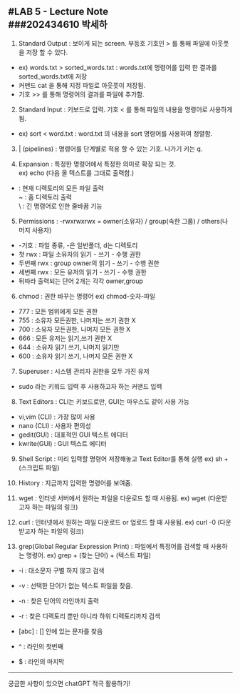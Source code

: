 #LAB 5 - Lecture Note   
###202434610 박세하
---

1. Standard Output : 보이게 되는 screen. 부등호 기호인 > 를 통해 파일에 아웃풋을 저장 할 수 있다. 
  - ex) words.txt > sorted_words.txt : words.txt에 명령어를 입력 한 결과를 sorted_words.txt에 저장
  - 커맨드 cat 을 통해 지정 파일로 아웃풋이 저장됨.
  - 기호 >> 를 통해 명령어의 결과를 파일에 추가함.


2. Standard Input : 키보드로 입력. 기호 < 를 통해 파일의 내용을 명령어로 사용하게 됨.
  - ex) sort < word.txt : word.txt 의 내용을 sort 명령어를 사용하여 정렬함.


3. | (pipelines) : 명령어를 단계별로 적용 할 수 있는 기호. 나가기 키는 q.   


4. Expansion : 특정한 명령어에서 특정한 의미로 확장 되는 것.   
ex) echo (다음 올 텍스트를 그대로 출력함.)     
* : 현재 디렉토리의 모든 파일 출력   
~ : 홈 디렉토리 출력   
\ : 긴 명령어로 인한 줄바꿈 기능


5. Permissions : -rwxrwxrwx = owner(소유자) / group(속한 그룹) / others(나머지 사용자)   
  - -기호 : 파일 종류, -은 일반폴더, d는 디렉토리
  - 첫 rwx : 파일 소유자의 읽기 - 쓰기 - 수행 권한
  - 두번째 rwx : group owner의 읽기 - 쓰기 - 수행 권한
  - 세번째 rwx : 모든 유저의 읽기 - 쓰기 - 수행 권한
  - 뒤따라 출력되는 단어 2개는 각각 owner,group


6. chmod : 권한 바꾸는 명령어 ex) chmod-숫자-파일      
  - 777 : 모든 범위에게 모든 권한
  - 755 : 소유자 모든권한, 나머지는 쓰기 권한 X
  - 700 : 소유자 모든권한, 나머지 모든 권한 X
  - 666 : 모든 유저는 읽기,쓰기 권한 X
  - 644 : 소유자 읽기 쓰기, 나머지 읽기만
  - 600 : 소유자 읽기 쓰기, 나머지 모든 권한 X

  
7. Superuser : 시스템 관리자 권한을 모두 가진 유저
  - sudo 라는 키워드 입력 후 사용하고자 하는 커맨드 입력


8. Text Editors : CLI는 키보드로만, GUI는 마우스도 같이 사용 가능
  - vi,vim (CLI) : 가장 많이 사용
  - nano (CLI) : 사용자 편의성
  - gedit(GUI) : 대표적인 GUI 텍스트 에디터
  - kwrite(GUI) : GUI 텍스트 에디터


9. Shell Script : 미리 입력할 명령어 저장해놓고 Text Editor를 통해 실행 ex) sh + (스크립트 파일)      


10. History : 지금까지 입력한 명령어를 보여줌.   


11. wget : 인터넷 서버에서 원하는 파일을 다운로드 할 때 사용됨. ex) wget (다운받고자 하는 파일의 링크)   


12. curl : 인터넷에서 원하는 파일 다운로드 or 업로드 할 때 사용됨. ex) curl -0 (다운받고자 하는 파일의 링크)   


13. grep(Global Regular Expression Print) : 파일에서 특정어를 검색할 때 사용하는 명령어. ex) grep + (찾는 단어) + (텍스트 파일)   
- -i : 대소문자 구별 하지 않고 검색
- -v : 선택한 단어가 없는 텍스트 파일을 찾음.
- -n : 찾은 단어의 라인까지 출력
- -r : 찾은 디렉토리 뿐만 아니라 하위 디렉토리까지 검색   
   
- [abc] : [] 안에 있는 문자를 찾음
- ^ : 라인의 첫번째
- $ : 라인의 마지막

---

궁금한 사항이 있으면 chatGPT 적극 활용하기!


